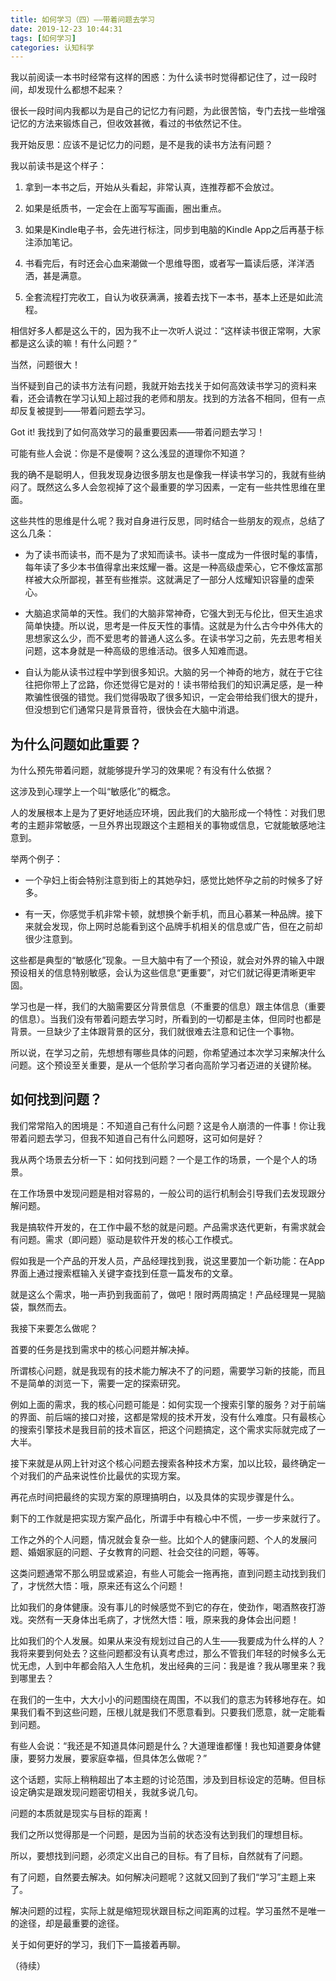 ```yaml
---
title: 如何学习（四）——带着问题去学习
date: 2019-12-23 10:44:31
tags: [如何学习]
categories: 认知科学
---
```

我以前阅读一本书时经常有这样的困惑：为什么读书时觉得都记住了，过一段时间，却发现什么都想不起来？

很长一段时间内我都以为是自己的记忆力有问题，为此很苦恼，专门去找一些增强记忆的方法来锻炼自己，但收效甚微，看过的书依然记不住。

我开始反思：应该不是记忆力的问题，是不是我的读书方法有问题？

我以前读书是这个样子：

1. 拿到一本书之后，开始从头看起，非常认真，连推荐都不会放过。

2. 如果是纸质书，一定会在上面写写画画，圈出重点。

3. 如果是Kindle电子书，会先进行标注，同步到电脑的Kindle App之后再基于标注添加笔记。

4. 书看完后，有时还会心血来潮做一个思维导图，或者写一篇读后感，洋洋洒洒，甚是满意。

5. 全套流程打完收工，自认为收获满满，接着去找下一本书，基本上还是如此流程。

相信好多人都是这么干的，因为我不止一次听人说过：“这样读书很正常啊，大家都是这么读的嘛！有什么问题？”

当然，问题很大！

当怀疑到自己的读书方法有问题，我就开始去找关于如何高效读书学习的资料来看，还会请教在学习认知上超过我的老师和朋友。找到的方法各不相同，但有一点却反复被提到——带着问题去学习。

Got it! 我找到了如何高效学习的最重要因素——带着问题去学习！

可能有些人会说：你是不是傻啊？这么浅显的道理你不知道？

我的确不是聪明人，但我发现身边很多朋友也是像我一样读书学习的，我就有些纳闷了。既然这么多人会忽视掉了这个最重要的学习因素，一定有一些共性思维在里面。

这些共性的思维是什么呢？我对自身进行反思，同时结合一些朋友的观点，总结了这么几条：

- 为了读书而读书，而不是为了求知而读书。读书一度成为一件很时髦的事情，每年读了多少本书值得拿出来炫耀一番。这是一种高级虚荣心，它不像炫富那样被大众所鄙视，甚至有些推崇。这就满足了一部分人炫耀知识容量的虚荣心。

- 大脑追求简单的天性。我们的大脑非常神奇，它强大到无与伦比，但天生追求简单快捷。所以说，思考是一件反天性的事情。这就是为什么古今中外伟大的思想家这么少，而不爱思考的普通人这么多。在读书学习之前，先去思考相关问题，这本身就是一种高级的思维活动。很多人知难而退。

- 自认为能从读书过程中学到很多知识。大脑的另一个神奇的地方，就在于它往往把你带上了岔路，你还觉得它是对的！读书带给我们的知识满足感，是一种欺骗性很强的错觉。我们觉得吸取了很多知识，一定会带给我们很大的提升，但没想到它们通常只是背景音符，很快会在大脑中消退。

## 为什么问题如此重要？

为什么预先带着问题，就能够提升学习的效果呢？有没有什么依据？

这涉及到心理学上一个叫“敏感化”的概念。

人的发展根本上是为了更好地适应环境，因此我们的大脑形成一个特性：对我们思考的主题非常敏感，一旦外界出现跟这个主题相关的事物或信息，它就能敏感地注意到。

举两个例子：

- 一个孕妇上街会特别注意到街上的其她孕妇，感觉比她怀孕之前的时候多了好多。

- 有一天，你感觉手机非常卡顿，就想换个新手机，而且心慕某一种品牌。接下来就会发现，你上网时总能看到这个品牌手机相关的信息或广告，但在之前却很少注意到。

这些都是典型的“敏感化”现象。一旦大脑中有了一个预设，就会对外界的输入中跟预设相关的信息特别敏感，会认为这些信息“更重要”，对它们就记得更清晰更牢固。

学习也是一样，我们的大脑需要区分背景信息（不重要的信息）跟主体信息（重要的信息）。当我们没有带着问题去学习时，所看到的一切都是主体，但同时也都是背景。一旦缺少了主体跟背景的区分，我们就很难去注意和记住一个事物。

所以说，在学习之前，先想想有哪些具体的问题，你希望通过本次学习来解决什么问题。这个预设至关重要，是从一个低阶学习者向高阶学习者迈进的关键阶梯。

## 如何找到问题？

我们常常陷入的困境是：不知道自己有什么问题？这是令人崩溃的一件事！你让我带着问题去学习，但我不知道自己有什么问题呀，这可如何是好？

我从两个场景去分析一下：如何找到问题？一个是工作的场景，一个是个人的场景。

在工作场景中发现问题是相对容易的，一般公司的运行机制会引导我们去发现跟分解问题。

我是搞软件开发的，在工作中最不愁的就是问题。产品需求迭代更新，有需求就会有问题。需求（即问题）驱动是软件开发的核心工作模式。

假如我是一个产品的开发人员，产品经理找到我，说这里要加一个新功能：在App界面上通过搜索框输入关键字查找到任意一篇发布的文章。

就是这么个需求，啪一声扔到我面前了，做吧！限时两周搞定！产品经理晃一晃脑袋，飘然而去。

我接下来要怎么做呢？

首要的任务是找到需求中的核心问题并解决掉。

所谓核心问题，就是我现有的技术能力解决不了的问题，需要学习新的技能，而且不是简单的浏览一下，需要一定的探索研究。

例如上面的需求，我的核心问题可能是：如何实现一个搜索引擎的服务？对于前端的界面、前后端的接口对接，这都是常规的技术开发，没有什么难度。只有最核心的搜索引擎技术是我目前的技术盲区，把这个问题搞定，这个需求实际就完成了一大半。

接下来就是从网上针对这个核心问题去搜索各种技术方案，加以比较，最终确定一个对我们的产品来说性价比最优的实现方案。

再花点时间把最终的实现方案的原理搞明白，以及具体的实现步骤是什么。

剩下的工作就是把实现方案产品化，所谓手中有粮心中不慌，一步一步来就行了。

工作之外的个人问题，情况就会复杂一些。比如个人的健康问题、个人的发展问题、婚姻家庭的问题、子女教育的问题、社会交往的问题，等等。

这类问题通常不那么明显或紧迫，有些人可能会一拖再拖，直到问题主动找到我们了，才恍然大悟：哦，原来还有这么个问题！

比如我们的身体健康。没有事儿的时候感觉不到它的存在，使劲作，喝酒熬夜打游戏。突然有一天身体出毛病了，才恍然大悟：哦，原来我的身体会出问题！

比如我们的个人发展。如果从来没有规划过自己的人生——我要成为什么样的人？我将来要到何处去？这些问题都没有认真考虑过，那么不管我们年轻的时候多么无忧无虑，人到中年都会陷入人生危机，发出经典的三问：我是谁？我从哪里来？我到哪里去？

在我们的一生中，大大小小的问题围绕在周围，不以我们的意志为转移地存在。如果我们看不到这些问题，压根儿就是我们不愿意看到。只要我们愿意，就一定能看到问题。

有些人会说：“我还是不知道具体问题是什么？大道理谁都懂！我也知道要身体健康，要努力发展，要家庭幸福，但具体怎么做呢？”

这个话题，实际上稍稍超出了本主题的讨论范围，涉及到目标设定的范畴。但目标设定确实是跟发现问题密切相关，我就多说几句。

问题的本质就是现实与目标的距离！

我们之所以觉得那是一个问题，是因为当前的状态没有达到我们的理想目标。

所以，要想找到问题，必须定义出自己的目标。有了目标，自然就有了问题。

有了问题，自然要去解决。如何解决问题呢？这就又回到了我们“学习”主题上来了。

解决问题的过程，实际上就是缩短现状跟目标之间距离的过程。学习虽然不是唯一的途径，却是最重要的途径。

关于如何更好的学习，我们下一篇接着再聊。

（待续）